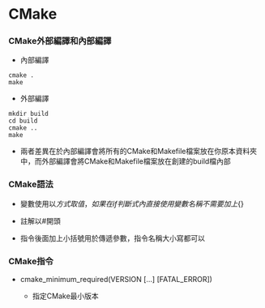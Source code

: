 CMake
======

### CMake外部編譯和內部編譯

+ 內部編譯

```
cmake .
make
```

+ 外部編譯

```
mkdir build
cd build
cmake ..
make
```

+ 兩者差異在於內部編譯會將所有的CMake和Makefile檔案放在你原本資料夾中，而外部編譯會將CMake和Makefile檔案放在創建的build檔內部

### CMake語法

+ 變數使用以${}方式取值，如果在if判斷式內直接使用變數名稱不需要加上${}

+ 註解以#開頭

+ 指令後面加上小括號用於傳遞參數，指令名稱大小寫都可以

### CMake指令

+ cmake_minimum_required(VERSION <min>[...<max>] [FATAL_ERROR])

	+ 指定CMake最小版本

```

```

